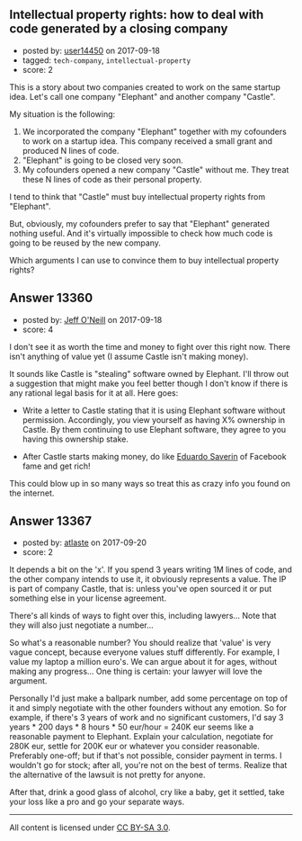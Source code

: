 ## Intellectual property rights: how to deal with code generated by a closing company

- posted by: [user14450](https://stackexchange.com/users/11503370/user14450) on 2017-09-18
- tagged: `tech-company`, `intellectual-property`
- score: 2

This is a story about two companies created to work on the same startup idea. Let's call one company "Elephant" and another company "Castle".

My situation is the following:

 1. We incorporated the company "Elephant" together with my cofounders to work on a startup idea. This company received a small grant and produced N lines of code.
 2. "Elephant" is going to be closed very soon.
 3. My cofounders opened a new company "Castle" without me. They treat these N lines of code as their personal property. 

I tend to think that "Castle" must buy intellectual property rights from "Elephant". 

But, obviously, my cofounders prefer to say that "Elephant" generated nothing useful. And it's virtually impossible to check how much code is going to be reused by the new company. 

Which arguments I can use to convince them to buy intellectual property rights? 


## Answer 13360

- posted by: [Jeff O'Neill](https://stackexchange.com/users/46273/jeff-o-neill) on 2017-09-18
- score: 4

<p>I don't see it as worth the time and money to fight over this right now.  There isn't anything of value yet (I assume Castle isn't making money).</p>

<p>It sounds like Castle is "stealing" software owned by Elephant.  I'll throw out a suggestion that might make you feel better though I don't know if there is any rational legal basis for it at all.  Here goes:</p>

<ul>
<li><p>Write a letter to Castle stating that it is using Elephant software without permission.  Accordingly, you view yourself as having X% ownership in Castle. By them continuing to use Elephant software, they agree to you having this ownership stake.</p></li>
<li><p>After Castle starts making money, do like <a href="https://en.wikipedia.org/wiki/Eduardo_Saverin" rel="nofollow noreferrer">Eduardo Saverin</a> of Facebook fame and get rich!</p></li>
</ul>

<p>This could blow up in so many ways so treat this as crazy info you found on the internet.</p>



## Answer 13367

- posted by: [atlaste](https://stackexchange.com/users/1021317/atlaste) on 2017-09-20
- score: 2

It depends a bit on the 'x'. If you spend 3 years writing 1M lines of code, and the other company intends to use it, it obviously represents a value. The IP is part of company Castle, that is: unless you've open sourced it or put something else in your license agreement.

There's all kinds of ways to fight over this, including lawyers... Note that they will also just negotiate a number... 

So what's a reasonable number? You should realize that 'value' is very vague concept, because everyone values stuff differently. For example, I value my laptop a million euro's. We can argue about it for ages, without making any progress... One thing is certain: your lawyer will love the argument.

Personally I'd just make a ballpark number, add some percentage on top of it and simply negotiate with the other founders without any emotion. So for example, if there's 3 years of work and no significant customers, I'd say 3 years * 200 days * 8 hours * 50 eur/hour = 240K eur seems like a reasonable payment to Elephant. Explain your calculation, negotiate for 280K eur, settle for 200K eur or whatever you consider reasonable. Preferably one-off; but if that's not possible, consider payment in terms. I wouldn't go for stock; after all, you're not on the best of terms. Realize that the alternative of the lawsuit is not pretty for anyone. 

After that, drink a good glass of alcohol, cry like a baby, get it settled, take your loss like a pro and go your separate ways. 



---

All content is licensed under [CC BY-SA 3.0](https://creativecommons.org/licenses/by-sa/3.0/).
